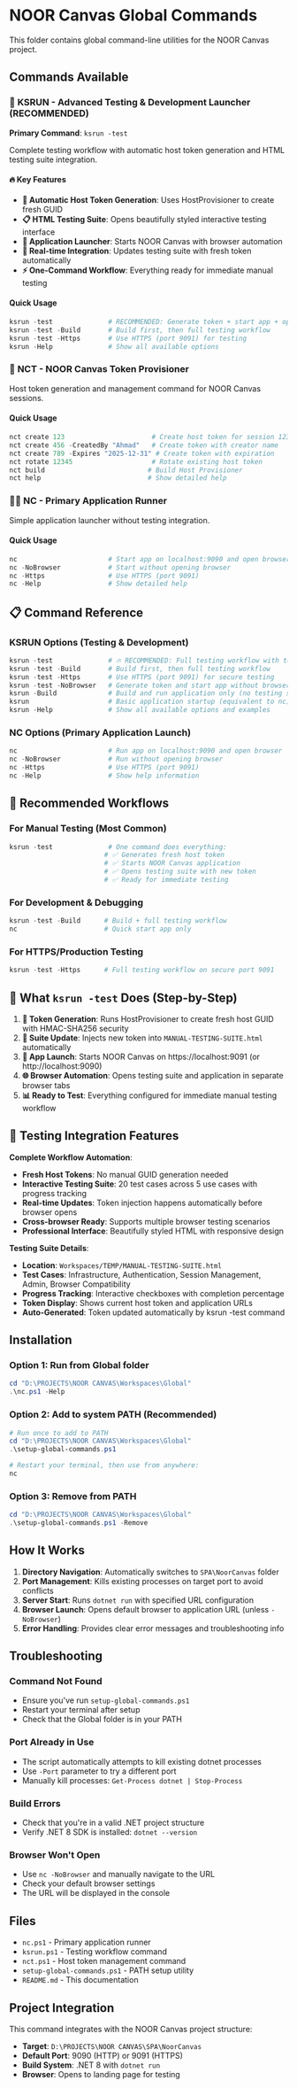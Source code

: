 # NOOR Canvas Global Commands

This folder contains global command-line utilities for the NOOR Canvas project.

## Commands Available

### 🧪 **KSRUN - Advanced Testing & Development Launcher** (RECOMMENDED)

**Primary Command**: `ksrun -test`

Complete testing workflow with automatic host token generation and HTML testing suite integration.

#### **🔥 Key Features**

- **🔑 Automatic Host Token Generation**: Uses HostProvisioner to create fresh GUID
- **📋 HTML Testing Suite**: Opens beautifully styled interactive testing interface
- **🚀 Application Launcher**: Starts NOOR Canvas with browser automation
- **🔄 Real-time Integration**: Updates testing suite with fresh token automatically
- **⚡ One-Command Workflow**: Everything ready for immediate manual testing

#### **Quick Usage**

```powershell
ksrun -test              # RECOMMENDED: Generate token + start app + open testing suite
ksrun -test -Build       # Build first, then full testing workflow
ksrun -test -Https       # Use HTTPS (port 9091) for testing
ksrun -Help              # Show all available options
```

### 🔑 **NCT - NOOR Canvas Token Provisioner**

Host token generation and management command for NOOR Canvas sessions.

#### **Quick Usage**

```powershell
nct create 123                      # Create host token for session 123
nct create 456 -CreatedBy "Ahmad"   # Create token with creator name
nct create 789 -Expires "2025-12-31" # Create token with expiration
nct rotate 12345                    # Rotate existing host token
nct build                          # Build Host Provisioner
nct help                           # Show detailed help
```

### 🏃‍♂️ **NC - Primary Application Runner**

Simple application launcher without testing integration.

#### **Quick Usage**

```powershell
nc                       # Start app on localhost:9090 and open browser
nc -NoBrowser            # Start without opening browser
nc -Https                # Use HTTPS (port 9091)
nc -Help                 # Show detailed help
```

## 📋 **Command Reference**

### **KSRUN Options (Testing & Development)**

```powershell
ksrun -test              # 🔥 RECOMMENDED: Full testing workflow with token generation
ksrun -test -Build       # Build first, then full testing workflow
ksrun -test -Https       # Use HTTPS (port 9091) for secure testing
ksrun -test -NoBrowser   # Generate token and start app without browser automation
ksrun -Build             # Build and run application only (no testing suite)
ksrun                    # Basic application startup (equivalent to nc)
ksrun -Help              # Show all available options and examples
```

### **NC Options (Primary Application Launch)**

```powershell
nc                       # Run app on localhost:9090 and open browser
nc -NoBrowser            # Run without opening browser
nc -Https                # Use HTTPS (port 9091)
nc -Help                 # Show help information
```

## 🚀 **Recommended Workflows**

### **For Manual Testing** (Most Common)

```powershell
ksrun -test              # One command does everything:
                        # ✅ Generates fresh host token
                        # ✅ Starts NOOR Canvas application
                        # ✅ Opens testing suite with new token
                        # ✅ Ready for immediate testing
```

### **For Development & Debugging**

```powershell
ksrun -test -Build      # Build + full testing workflow
nc                      # Quick start app only
```

### **For HTTPS/Production Testing**

```powershell
ksrun -test -Https      # Full testing workflow on secure port 9091
```

## 🎯 **What `ksrun -test` Does (Step-by-Step)**

1. **🔑 Token Generation**: Runs HostProvisioner to create fresh host GUID with HMAC-SHA256 security
2. **📝 Suite Update**: Injects new token into `MANUAL-TESTING-SUITE.html` automatically
3. **🚀 App Launch**: Starts NOOR Canvas on https://localhost:9091 (or http://localhost:9090)
4. **🌐 Browser Automation**: Opens testing suite and application in separate browser tabs
5. **📊 Ready to Test**: Everything configured for immediate manual testing workflow

## 🧪 **Testing Integration Features**

**Complete Workflow Automation**:

- **Fresh Host Tokens**: No manual GUID generation needed
- **Interactive Testing Suite**: 20 test cases across 5 use cases with progress tracking
- **Real-time Updates**: Token injection happens automatically before browser opens
- **Cross-browser Ready**: Supports multiple browser testing scenarios
- **Professional Interface**: Beautifully styled HTML with responsive design

**Testing Suite Details**:

- **Location**: `Workspaces/TEMP/MANUAL-TESTING-SUITE.html`
- **Test Cases**: Infrastructure, Authentication, Session Management, Admin, Browser Compatibility
- **Progress Tracking**: Interactive checkboxes with completion percentage
- **Token Display**: Shows current host token and application URLs
- **Auto-Generated**: Token updated automatically by ksrun -test command

## Installation

### Option 1: Run from Global folder

```powershell
cd "D:\PROJECTS\NOOR CANVAS\Workspaces\Global"
.\nc.ps1 -Help
```

### Option 2: Add to system PATH (Recommended)

```powershell
# Run once to add to PATH
cd "D:\PROJECTS\NOOR CANVAS\Workspaces\Global"
.\setup-global-commands.ps1

# Restart your terminal, then use from anywhere:
nc
```

### Option 3: Remove from PATH

```powershell
cd "D:\PROJECTS\NOOR CANVAS\Workspaces\Global"
.\setup-global-commands.ps1 -Remove
```

## How It Works

1. **Directory Navigation**: Automatically switches to `SPA\NoorCanvas` folder
2. **Port Management**: Kills existing processes on target port to avoid conflicts
3. **Server Start**: Runs `dotnet run` with specified URL configuration
4. **Browser Launch**: Opens default browser to application URL (unless `-NoBrowser`)
5. **Error Handling**: Provides clear error messages and troubleshooting info

## Troubleshooting

### Command Not Found

- Ensure you've run `setup-global-commands.ps1`
- Restart your terminal after setup
- Check that the Global folder is in your PATH

### Port Already in Use

- The script automatically attempts to kill existing dotnet processes
- Use `-Port` parameter to try a different port
- Manually kill processes: `Get-Process dotnet | Stop-Process`

### Build Errors

- Check that you're in a valid .NET project structure
- Verify .NET 8 SDK is installed: `dotnet --version`

### Browser Won't Open

- Use `nc -NoBrowser` and manually navigate to the URL
- Check your default browser settings
- The URL will be displayed in the console

## Files

- `nc.ps1` - Primary application runner
- `ksrun.ps1` - Testing workflow command
- `nct.ps1` - Host token management command
- `setup-global-commands.ps1` - PATH setup utility
- `README.md` - This documentation

## Project Integration

This command integrates with the NOOR Canvas project structure:

- **Target**: `D:\PROJECTS\NOOR CANVAS\SPA\NoorCanvas`
- **Default Port**: 9090 (HTTP) or 9091 (HTTPS)
- **Build System**: .NET 8 with `dotnet run`
- **Browser**: Opens to landing page for testing
